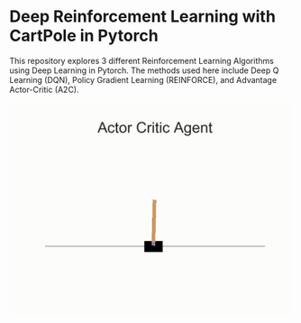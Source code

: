 # Deep Reinforcement Learning with CartPole in Pytorch
This repository explores 3 different Reinforcement Learning Algorithms using Deep Learning in Pytorch. The methods used here include Deep Q Learning (DQN), Policy Gradient Learning (REINFORCE), and Advantage Actor-Critic (A2C). 

![width=100](saved_a2c_cartpole/movie.gif)
